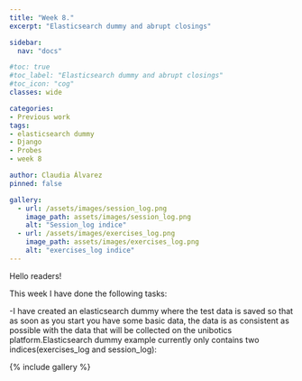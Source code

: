 ```yaml
---
title: "Week 8."
excerpt: "Elasticsearch dummy and abrupt closings"

sidebar:
  nav: "docs"

#toc: true
#toc_label: "Elasticsearch dummy and abrupt closings"
#toc_icon: "cog"
classes: wide

categories:
- Previous work
tags:
- elasticsearch dummy
- Django
- Probes
- week 8

author: Claudia Álvarez
pinned: false

gallery:
  - url: /assets/images/session_log.png
    image_path: assets/images/session_log.png
    alt: "Session_log indice"
  - url: /assets/images/exercises_log.png
    image_path: assets/images/exercises_log.png
    alt: "exercises_log indice"
---
```

 Hello readers!
 
 This week I have done the following tasks:
 
-I have created an elasticsearch dummy where the test data is saved so that as soon as you start you have some basic data, the data is as consistent as possible with the data that will be collected on the unibotics platform.Elasticsearch dummy example currently only contains two indices(exercises_log and session_log):

{% include gallery %}

